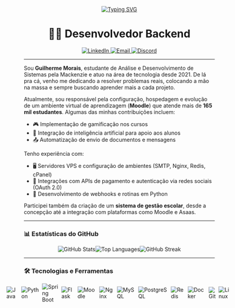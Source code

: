 <p align="center">
  <a href="https://git.io/typing-svg">
    <img src="https://readme-typing-svg.herokuapp.com?font=Fira+Code&size=24&pause=1000&color=94E2D5&center=true&vCenter=true&width=550&lines=Ol%C3%A1%2C+eu+sou+o+Guilherme+Morais!;Desenvolvedor+de+Solu%C3%A7%C3%B5es+Inovadoras" alt="Typing SVG" />
  </a>
</p>

<h1 align="center">👨‍💻 Desenvolvedor Backend</h1>

<div align="center">
  <a href="https://www.linkedin.com/in/dev-guilherme-morais">
    <img src="https://img.shields.io/badge/LinkedIn-0077B5?style=for-the-badge&logo=linkedin&logoColor=white" alt="LinkedIn" />
  </a>
  <a href="mailto:guilherme.ads@proton.me">
    <img src="https://img.shields.io/badge/Email-8B89CC?style=for-the-badge&logo=protonmail&logoColor=white" alt="Email" />
  </a>
  <a href="https://discord.com/users/devbigode">
    <img src="https://img.shields.io/badge/Discord-7289DA?style=for-the-badge&logo=discord&logoColor=white" alt="Discord" />
  </a>
</div>


---
Sou **Guilherme Morais**, estudante de Análise e Desenvolvimento de Sistemas pela Mackenzie e atuo na área de tecnologia desde 2021. De lá pra cá, venho me dedicando a resolver problemas reais, colocando a mão na massa e sempre buscando aprender mais a cada projeto.

Atualmente, sou responsável pela configuração, hospedagem e evolução de um ambiente virtual de aprendizagem (**Moodle**) que atende mais de **165 mil estudantes**. Algumas das minhas contribuições incluem:

- 🎮 Implementação de gamificação nos cursos
- 🤖 Integração de inteligência artificial para apoio aos alunos
- 📤 Automatização de envio de documentos e mensagens

Tenho experiência com:

- 🖥️ Servidores VPS e configuração de ambientes (SMTP, Nginx, Redis, cPanel)
- 🔗 Integrações com APIs de pagamento e autenticação via redes sociais (OAuth 2.0)
- 🐍 Desenvolvimento de webhooks e rotinas em Python

Participei também da criação de um **sistema de gestão escolar**, desde a concepção até a integração com plataformas como Moodle e Asaas.

---

### 📊 Estatísticas do GitHub

<p style="display:flex; width: 100%; justify-content: center">
  <img src="https://github-readme-stats.vercel.app/api?username=devbigode&show_icons=true&theme=catppuccin_mocha&hide_border=true&bg_color=00000000" alt="GitHub Stats" />
  <img src="https://github-readme-stats.vercel.app/api/top-langs/?username=devbigode&layout=compact&theme=catppuccin_mocha&hide_border=true&bg_color=00000000" alt="Top Languages" />
  <img src="https://streak-stats.demolab.com/?user=devbigode&theme=catppuccin_mocha&hide_border=true&background=00000000" alt="GitHub Streak" />
</p>

---

### 🛠️ Tecnologias e Ferramentas

<div style="display: grid; grid-auto-flow: column; gap: 8px; justify-content: center; align-items: center;">
  <img src="https://img.shields.io/badge/Java-ED8B00?style=flat-square&logo=java&logoColor=white" alt="Java" />
  <img src="https://img.shields.io/badge/Python-3776AB?style=flat-square&logo=python&logoColor=white" alt="Python" />
  <img src="https://img.shields.io/badge/Spring_Boot-6DB33F?style=flat-square&logo=springboot&logoColor=white" alt="Spring Boot" />
  <img src="https://img.shields.io/badge/Flask-000000?style=flat-square&logo=flask&logoColor=white" alt="Flask" />
  <img src="https://img.shields.io/badge/Moodle-F98012?style=flat-square&logo=moodle&logoColor=white" alt="Moodle" />
  <img src="https://img.shields.io/badge/Nginx-009639?style=flat-square&logo=nginx&logoColor=white" alt="Nginx" />
  <img src="https://img.shields.io/badge/MySQL-4479A1?style=flat-square&logo=mysql&logoColor=white" alt="MySQL" />
  <img src="https://img.shields.io/badge/PostgreSQL-4169E1?style=flat-square&logo=postgresql&logoColor=white" alt="PostgreSQL" />
  <img src="https://img.shields.io/badge/Redis-DC382D?style=flat-square&logo=redis&logoColor=white" alt="Redis" />
  <img src="https://img.shields.io/badge/Docker-2496ED?style=flat-square&logo=docker&logoColor=white" alt="Docker" />
  <img src="https://img.shields.io/badge/Git-F05032?style=flat-square&logo=git&logoColor=white" alt="Git" />
  <img src="https://img.shields.io/badge/Linux-FCC624?style=flat-square&logo=linux&logoColor=black" alt="Linux" />
</div>

